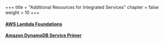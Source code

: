 +++
title = "Additional Resources for Integrated Services"
chapter = false
weight = 10
+++

#### [AWS Lambda Foundations](https://kiku.aws.training/Details/eLearning?id=27197)
#### [Amazon DynamoDB Service Primer](https://kiku.aws.training/Details/eLearning?id=36858)
